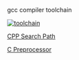 gcc compiler toolchain

[![toolchain](https://upload.wikimedia.org/wikipedia/commons/thumb/9/9a/Preprocessor.png/400px-Preprocessor.png)](https://en.wikipedia.org/wiki/GNU_Compiler_Collection)

[CPP Search Path](https://gcc.gnu.org/onlinedocs/cpp/Search-Path.html)

[C Preprocessor](https://en.wikipedia.org/wiki/C_preprocessor)
